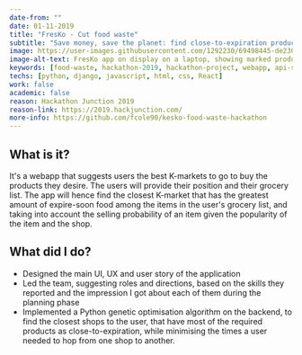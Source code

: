 ```yaml
---
date-from: ""
date: 01-11-2019
title: "FresKo - Cut food waste"
subtitle: "Save money, save the planet: find close-to-expiration products from your grocery list."
image: https://user-images.githubusercontent.com/1292230/69498445-de230b80-0ef0-11ea-88e0-6057db9f4994.png
image-alt-text: FresKo app on display on a laptop, showing marked products
keywords: [food-waste, hackathon-2019, hackathon-project, webapp, api-server, optimisation, grocery, teamwork]
techs: [python, django, javascript, html, css, React]
work: false
academic: false
reason: Hackathon Junction 2019
reason-link: https://2019.hackjunction.com/
more-info: https://github.com/fcole90/kesko-food-waste-hackathon
---
```


## What is it?
It's a webapp that suggests users the best K-markets to go to buy the products they desire. 
The users will provide their position and their grocery list. 
The app will hence find the closest K-market that has the greatest amount of expire-soon 
food among the items in the user's grocery list, and taking into account the selling probability 
of an item given the popularity of the item and the shop.

## What did I do?
 - Designed the main UI, UX and user story of the application
 - Led the team, suggesting roles and directions, based on the skills they reported and 
   the impression I got about each of them during the planning phase
 - Implemented a Python genetic optimisation algorithm on the backend, 
   to find the closest shops to the user,
   that have most of the required products as close-to-expiration, 
   while minimising the times a user needed to hop from one shop to another. 